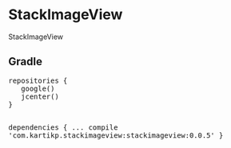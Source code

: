 # StackImageView
<p>StackImageView </p>
<h2>Gradle</h2>
<pre>
repositories {
   google()
   jcenter()
}


dependencies {
    ...
    compile 'com.kartikp.stackimageview:stackimageview:0.0.5'
}
</pre>
